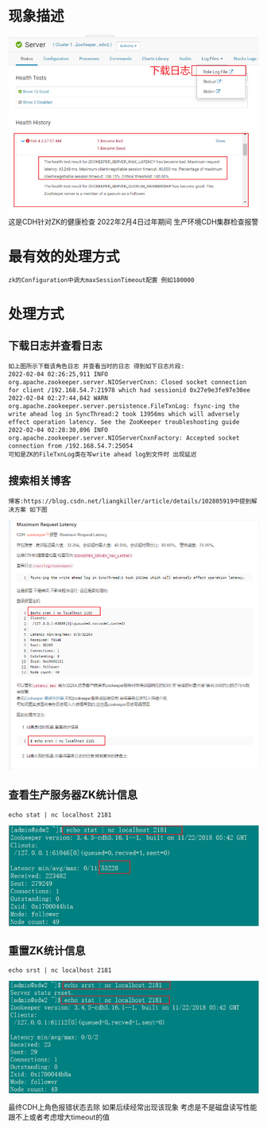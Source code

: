 # 现象描述
![avatar](ZK报ZOOKEEPER_SERVER_MAX_LATENCY现象.png)
这是CDH针对ZK的健康检查 2022年2月4日过年期间 生产环境CDH集群检查报警

# 最有效的处理方式
```
zk的Configuration中调大maxSessionTimeout配置 例如180000

```

# 处理方式
## 下载日志并查看日志
```
如上图所示下载该角色日志 并查看当时的日志 得到如下日志片段:
2022-02-04 02:26:25,911 INFO org.apache.zookeeper.server.NIOServerCnxn: Closed socket connection for client /192.168.54.7:21978 which had sessionid 0x27e9e3fe97e30ee
2022-02-04 02:27:44,842 WARN org.apache.zookeeper.server.persistence.FileTxnLog: fsync-ing the write ahead log in SyncThread:2 took 13956ms which will adversely effect operation latency. See the ZooKeeper troubleshooting guide
2022-02-04 02:28:30,896 INFO org.apache.zookeeper.server.NIOServerCnxnFactory: Accepted socket connection from /192.168.54.7:25054
可知是ZK的FileTxnLog类在写write ahead log到文件时 出现延迟
```
## 搜索相关博客
```
博客:https://blog.csdn.net/liangkiller/article/details/102805919中提到解决方案 如下图
```
![avatar](博客截图.png)

## 查看生产服务器ZK统计信息
```
echo stat | nc localhost 2181
```
![avatar](查看服务器中ZK的统计信息.png)

## 重置ZK统计信息
```
echo srst | nc localhost 2181
```
![avatar](重置ZK的统计信息并查看.png)

最终CDH上角色报错状态去除 如果后续经常出现该现象 考虑是不是磁盘读写性能跟不上或者考虑增大timeout的值
